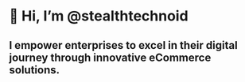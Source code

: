 # 👋 Hi, I’m @stealthtechnoid
## I empower enterprises to excel in their digital journey through innovative eCommerce solutions.
